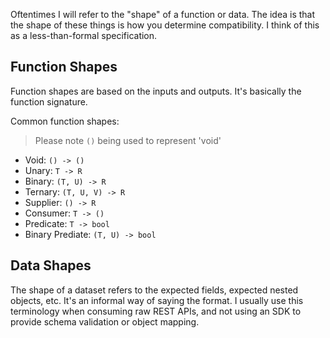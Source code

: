 Oftentimes I will refer to the "shape" of a function or data. The idea is that the shape of these things is how you determine compatibility. I think of this as a less-than-formal specification. 

## Function Shapes
Function shapes are based on the inputs and outputs. It's basically the function signature. 

Common function shapes:
> Please note `()` being used to represent 'void'

- Void: `() -> ()`
- Unary: `T -> R`
- Binary: `(T, U) -> R`
- Ternary: `(T, U, V) -> R`
- Supplier: `() -> R`
- Consumer: `T -> ()`
- Predicate: `T -> bool`
- Binary Prediate: `(T, U) -> bool`

## Data Shapes

The shape of a dataset refers to the expected fields, expected nested objects, etc. It's an informal way of saying the format. I usually use this terminology when consuming raw REST APIs, and not using an SDK to provide schema validation or object mapping. 